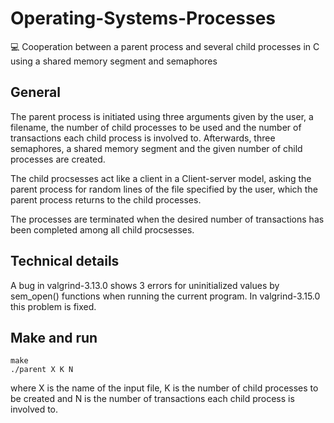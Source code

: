 # Operating-Systems-Processes
💻 Cooperation between a parent process and several child processes in C using a shared memory segment and semaphores

## General
The parent process is initiated using three arguments given by the user, a filename, the number of child processes to be used and the number of transactions each child process is involved to. Afterwards, three semaphores, a shared memory segment and the given number of child processes are created.

The child procsesses act like a client in a Client-server model, asking the parent process for random lines of the file specified by the user, which the parent process returns to the child processes.

The processes are terminated when the desired number of transactions has been completed among all child procsesses.

## Technical details

A bug in valgrind-3.13.0 shows 3 errors for uninitialized values by sem_open() functions when running the current program. In valgrind-3.15.0 this problem is fixed.

## Make and run

```
make
./parent X K N
```
where X is the name of the input file, K is the number of child processes to be created and N is the number of transactions each child process is involved to.
